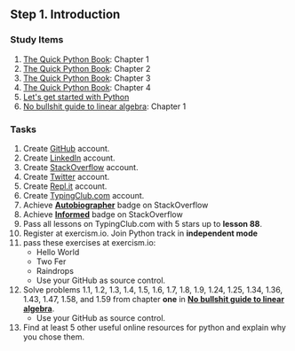 ## Step 1. Introduction

### Study Items

  1. [The Quick Python Book](README.md): Chapter 1
  2. [The Quick Python Book](README.md): Chapter 2
  3. [The Quick Python Book](README.md): Chapter 3
  4. [The Quick Python Book](README.md): Chapter 4
  5. [Let's get started with Python](https://github.com/mrhajbabaei/get-started-with-python)
  6. [No bullshit guide to linear algebra](README.md): Chapter 1


### Tasks

  1. Create [GitHub](https://github.com) account.
  2. Create [LinkedIn](https://www.linkedin.com) account.
  3. Create [StackOverflow](https://stackoverflow.com) account.
  4. Create [Twitter](https://twitter.com) account.
  5. Create [Repl.it](https://repl.it/) account.
  6. Create [TypingClub.com](https://www.typingclub.com) account.
  7. Achieve [**Autobiographer**](https://stackoverflow.com/help/badges/9/autobiographer) badge on StackOverflow
  8. Achieve [**Informed**](https://stackoverflow.com/help/badges/2600/informed) badge on StackOverflow
  9. Pass all lessons on TypingClub.com with 5 stars up to **lesson 88**.
  10. Register at exercism.io. Join Python track in **independent mode**
  11. pass these exercises at exercism.io:
      -   Hello World
      -   Two Fer
      -   Raindrops
      - Use your GitHub as source control.
  11. Solve problems 1.1, 1.2, 1.3, 1.4, 1.5, 1.6, 1.7, 1.8, 1.9, 1.24, 1.25, 1.34, 1.36, 1.43, 1.47, 1.58, and 1.59 from chapter **one** in **[No bullshit guide to linear algebra](README.md)**.
      - Use your GitHub as source control.
  12. Find at least 5 other useful online resources for python and explain why you chose them.
